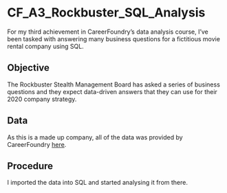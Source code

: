 # CF_A3_Rockbuster_SQL_Analysis
For my third achievement in CareerFoundry’s data analysis course, I’ve been tasked with answering many business questions for a fictitious movie rental company using SQL.
## Objective
The Rockbuster Stealth Management Board has asked a series of business questions and they expect data-driven answers that they can use for their 2020 company strategy.
## Data
As this is a made up company, all of the data was provided by CareerFoundry [here](https://drive.google.com/file/d/1hVzBWz5ORRbI37HA8p5tAiuZyMOe66yI/view).
## Procedure
I imported the data into SQL and started analysing it from there.
